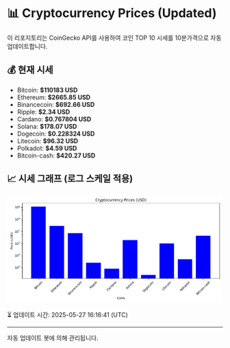 
# 📊 Cryptocurrency Prices (Updated)

이 리포지토리는 CoinGecko API를 사용하여 코인 TOP 10 시세를 10분가격으로 자동 업데이트합니다.

## 💰 현재 시세
- Bitcoin: **$110183 USD**
- Ethereum: **$2665.85 USD**
- Binancecoin: **$692.66 USD**
- Ripple: **$2.34 USD**
- Cardano: **$0.767804 USD**
- Solana: **$178.07 USD**
- Dogecoin: **$0.228324 USD**
- Litecoin: **$96.32 USD**
- Polkadot: **$4.59 USD**
- Bitcoin-cash: **$420.27 USD**

## 📈 시세 그래프 (로그 스케일 적용)
![Crypto Prices](crypto_prices.png)

⏳ 업데이트 시간: 2025-05-27 16:16:41 (UTC)

---
자동 업데이트 봇에 의해 관리됩니다.

